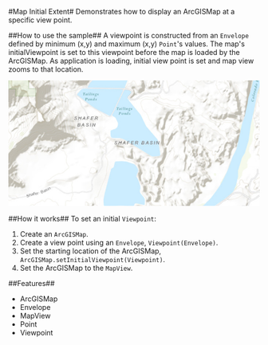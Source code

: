 #Map Initial Extent#
Demonstrates how to display an ArcGISMap at a specific view point.

##How to use the sample##
A viewpoint is constructed from an `Envelope` defined by minimum (x,y) and maximum (x,y) `Point`'s values. The map's initialViewpoint is set to this viewpoint before the map is loaded by the ArcGISMap. 
As application is loading, initial view point is set and map view zooms to that location.

![](MapInitialExtent.png)

##How it works##
To set an initial `Viewpoint`:

1. Create an `ArcGISMap`.  
2. Create a view point using an `Envelope`, `Viewpoint(Envelope)`.
3. Set the starting location of the ArcGISMap, `ArcGISMap.setInitialViewpoint(Viewpoint)`.
4. Set the ArcGISMap to the `MapView`.

##Features##
- ArcGISMap
- Envelope
- MapView
- Point
- Viewpoint
